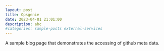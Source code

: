 ```yaml
---
layout: post
title: Opsgenie
date: 2023-04-01 21:01:00
description: abc
#categories: sample-posts external-services
---
```


A sample blog page that demonstrates the accessing of github meta data.
